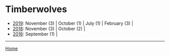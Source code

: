 # Timberwolves

  * [2019](./timberwolves-2019.md): 
      November (3) | 
      October (1) | 
      July (1) | 
      February (3) | 
  * [2018](./timberwolves-2018.md): 
      November (3) | 
      October (2) | 
  * [2016](./timberwolves-2016.md): 
      September (1) | 

----

[Home](../)
